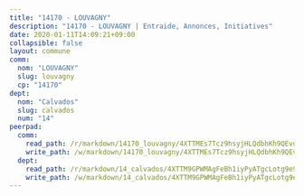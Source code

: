 ```yaml
---
title: "14170 - LOUVAGNY"
description: "14170 - LOUVAGNY | Entraide, Annonces, Initiatives"
date: 2020-01-11T14:09:21+09:00
collapsible: false
layout: commune
comm:
  nom: "LOUVAGNY"
  slug: louvagny
  cp: "14170"
dept:
  nom: "Calvados"
  slug: calvados
  num: "14"
peerpad:
  comm:
    read_path: /r/markdown/14170_louvagny/4XTTMEs7Tcz9hsyjHLQdbhKh9QEvuQZNyfcRXSAV2ztAKFDg5
    write_path: /w/markdown/14170_louvagny/4XTTMEs7Tcz9hsyjHLQdbhKh9QEvuQZNyfcRXSAV2ztAKFDg5-K3TgUhbu5xUrrUyGozz2zRgjLnvmmyD5PfNj4TJLgwEX3y6PHkRVxZNwVQHSjfPyEKsHobWRYx3HUZfZYkf6jJdYjvnNQKoD2TRYPHB18qXJe5uBN6E1drJqL9afT4gBbEEe9FNH
  dept:
    read_path: /r/markdown/14_calvados/4XTTM9GPWMAgFeBh1iyPyATgcLotg9e9APJpQBEyY3RZiUwJ6
    write_path: /w/markdown/14_calvados/4XTTM9GPWMAgFeBh1iyPyATgcLotg9e9APJpQBEyY3RZiUwJ6-K3TgUXWJAT2cYJ9ZstQphkkm2za8um5GwwXsivqaDFTgbhMDcHaRXnT3h69szAqCyvWcFfDim5fkwc6CXdUtyvPpirbD1TPAb6xCxpPN6dR3zzDRe29YehQYbhZdjvZYkgztJYvi
---
```



